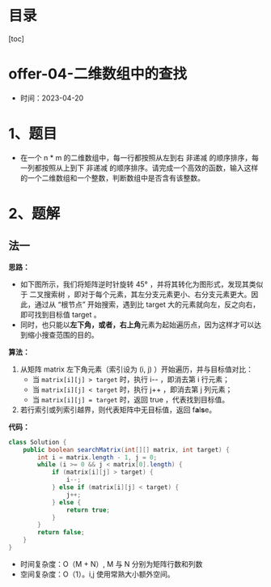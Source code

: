# 目录

[toc]

# offer-04-二维数组中的查找

- 时间：2023-04-20





# 1、题目

- 在一个 n * m 的二维数组中，每一行都按照从左到右 非递减 的顺序排序，每一列都按照从上到下 非递减 的顺序排序。请完成一个高效的函数，输入这样的一个二维数组和一个整数，判断数组中是否含有该整数。



# 2、题解

## 法一

**思路：**

- 如下图所示，我们将矩阵逆时针旋转 45° ，并将其转化为图形式，发现其类似于 二叉搜索树 ，即对于每个元素，其左分支元素更小、右分支元素更大。因此，通过从 “根节点” 开始搜索，遇到比 target 大的元素就向左，反之向右，即可找到目标值 target 。
- 同时，也只能以**左下角，或者，右上角**元素为起始遍历点，因为这样才可以达到缩小搜查范围的目的。





**算法：**

1. 从矩阵 matrix 左下角元素（索引设为 (i, j) ）开始遍历，并与目标值对比：
   - 当 `matrix[i][j] > target` 时，执行 i-- ，即消去第 i 行元素；
   - 当 `matrix[i][j] < target` 时，执行 j++ ，即消去第 j 列元素；
   - 当 `matrix[i][j] = target` 时，返回 true ，代表找到目标值。
2. 若行索引或列索引越界，则代表矩阵中无目标值，返回 f**a**l**s**e。



**代码：**

```java
class Solution {
    public boolean searchMatrix(int[][] matrix, int target) {
        int i = matrix.length - 1, j = 0;
        while (i >= 0 && j < matrix[0].length) {
            if (matrix[i][j] > target) {
                i--;
            } else if (matrix[i][j] < target) {
                j++;
            } else {
                return true;
            }
        }
        return false;
    }
}

```

- 时间复杂度：O（M + N）, M 与 N 分别为矩阵行数和列数
- 空间复杂度：O（1）。i,j 使用常熟大小额外空间。





